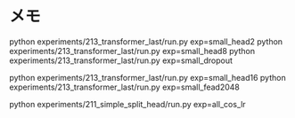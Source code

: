 # メモ


python experiments/213_transformer_last/run.py exp=small_head2
python experiments/213_transformer_last/run.py exp=small_head8
python experiments/213_transformer_last/run.py exp=small_dropout

python experiments/213_transformer_last/run.py exp=small_head16
python experiments/213_transformer_last/run.py exp=small_fead2048

python experiments/211_simple_split_head/run.py exp=all_cos_lr